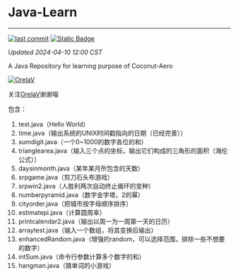 # Java-Learn

------------------------------------------------------------------------

[![last commit](https://img.shields.io/github/last-commit/Coconut-Aero/JavaLearn)](https://github.com/Coconut-Aero/JavaLearn/commits/master)
[![Static Badge](https://img.shields.io/badge/Coconut-Aero-blue)](https://github.com/Coconut-Aero)


_Updated 2024-04-10 12:00 CST_

A Java Repository for learning purpose of Coconut-Aero


[![OrelaV](https://i2.hdslb.com/bfs/face/d812a48f1ca84d4f60a112dc31ba65546a787a76.jpg@240w_240h_1c_1s_!web-avatar-space-header.avif "@OrelaV")](https://space.bilibili.com/3546375738361934)

关注[OrelaV](https://space.bilibili.com/3546375738361934)谢谢喵

包含：
1. test.java（Hello World）       
2. time.java（输出系统的UNIX时间戳指向的日期（已经完善））
3. sumdigit.java（一个0~1000的数字各位的和）
4. trianglearea.java（输入三个点的坐标，输出它们构成的三角形的面积（海伦公式））
5. daysinmonth.java（某年某月所包含的天数）
6. srpgame.java（剪刀石头布游戏）
7. srpwin2.java（人胜利两次自动终止循环的变种）
8. numberpyramid.java（数字金字塔，2的幂）
9. cityorder.java（把城市按字母顺序排序）
10. estimatepi.java（计算圆周率）
11. printcalendar2.java（输出以周一为一周第一天的日历）
12. arraytest.java（输入一个数组，将其变换后输出）
13. enhancedRandom.java（增强的random，可以选择范围，排除一些不想要的数字）
14. intSum.java（命令行参数计算多个数字的和）
15. hangman.java（猜单词的小游戏）
